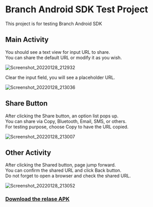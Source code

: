 # Branch Android SDK Test Project
This project is for testing Branch Android SDK

## Main Activity
You should see a text view for input URL to share.  
You can share the default URL or modify it as you wish.  

![Screenshot_20220128_212932](https://user-images.githubusercontent.com/16432725/151556854-d7589dcd-e5f1-43ba-93c2-882620bac127.png)

Clear the input field, you will see a placeholder URL.  

![Screenshot_20220128_213036](https://user-images.githubusercontent.com/16432725/151557101-90eabb22-75ea-44b5-91c2-10dae0f69f0f.png)

## Share Button
After clicking the Share button, an option list pops up.  
You can share via Copy, Bluetooth, Email, SMS, or others.  
For testing purpose, choose Copy to have the URL copied.  

![Screenshot_20220128_213007](https://user-images.githubusercontent.com/16432725/151557231-89e62dc6-0587-4ee5-917b-ca259cd6417f.png)

## Other Activity
After clicking the Shared button, page jump forward.  
You can confirm the shared URL and click Back button.  
Do not forget to open a browser and check the shared URL.  

![Screenshot_20220128_213052](https://user-images.githubusercontent.com/16432725/151557387-c6559311-eefb-4199-a72f-443f6d3a2b49.png)

### [Download the relase APK](https://github.com/kyooryoo/Branch_Test/blob/master/app/build/outputs/apk/release/app-release.apk)
